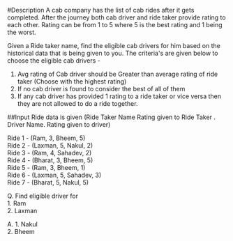 #Description 
A cab company has the list of cab rides after it gets completed. After the journey both cab driver and ride taker provide rating to each other. Rating can be from 1 to 5 where 5 is the best rating and 1 being the worst. 

Given a Ride taker name, find the eligible cab drivers for him based on the historical data that is being given to you. The criteria's are given below to choose the eligible cab drivers - 

1. Avg rating of Cab driver should be Greater than average rating of ride taker (Choose with the highest rating) 
2. If no cab driver is found to consider the best of all of them 
3. If any cab driver has provided 1 rating to a ride taker or vice versa then they are not allowed to do a ride together. 

##Input 
Ride data is given (Ride Taker Name Rating given to Ride Taker . Driver Name. Rating given to driver)

Ride 1 - (Ram, 3, Bheem, 5)  
Ride 2 - (Laxman, 5, Nakul, 2)  
Ride 3 - (Ram, 4, Sahadev, 2)  
Ride 4 - (Bharat, 3, Bheem, 5)  
Ride 5 - (Ram, 3, Bheem, 1)  
Ride 6 - (Laxman, 5, Sahadev, 3)  
Ride 7 - (Bharat, 5, Nakul, 5)  

Q. Find eligible driver for  
    1. Ram  
    2. Laxman  

A.  1. Nakul  
    2. Bheem